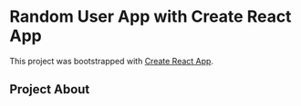 # Random User App with Create React App

This project was bootstrapped with [Create React App](https://github.com/facebook/create-react-app).

## Project About
